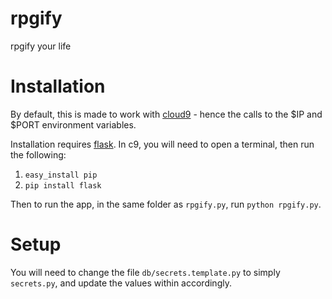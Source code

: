 rpgify
======

rpgify your life

Installation
============

By default, this is made to work with [cloud9](http://c9.io/) - hence the calls
to the $IP and $PORT environment variables.

Installation requires [flask](http://flask.pocoo.org/).  In c9, you will need to
open a terminal, then run the following:

1. `easy_install pip`
2. `pip install flask`

Then to run the app, in the same folder as `rpgify.py`, run `python rpgify.py`.

Setup
=====

You will need to change the file `db/secrets.template.py` to simply `secrets.py`,
and update the values within accordingly.
